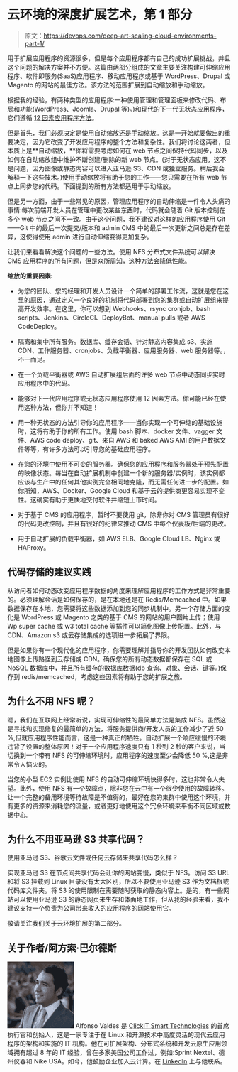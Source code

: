 # 云环境的深度扩展艺术，第 1 部分

> 原文：<https://devops.com/deep-art-scaling-cloud-environments-part-1/>

用于扩展应用程序的资源很多，但是每个应用程序都有自己的成功扩展挑战，并且这个问题的解决方案并不方便。这篇由两部分组成的文章主要关注构建可伸缩应用程序、软件即服务(SaaS)应用程序、移动应用程序或基于 WordPress、Drupal 或 Magento 的网站的最佳方法。该方法的范围扩展到自动缩放和手动缩放。

根据我的经验，有两种类型的应用程序:一种使用管理和管理面板来修改代码、布局和功能(WordPress、Joomla、Drupal 等)。)和现代的下一代无状态应用程序，它们遵循 [12 因素应用程序方法](https://12factor.net/)。

但是首先，我们必须决定是使用自动缩放还是手动缩放。这是一开始就要做出的重要决定，因为它改变了开发应用程序的整个方法和复杂性。我们将讨论这两者，但本质上是**自动缩放，**你将需要考虑如何在 web 节点之间保持代码同步，以及如何在自动缩放组中维护不断创建/删除的新 web 节点。(对于无状态应用，这不是问题，因为图像或静态内容可以进入亚马逊 S3、CDN 或独立服务。稍后我会解释一下这些技术。)使用手动缩放将有助于您的工作——您只需要在所有 web 节点上同步您的代码。下面提到的所有方法都适用于手动缩放。

但是另一方面，由于一些常见的原因，管理应用程序的自动伸缩是一件令人头痛的事情:每次前端开发人员在管理中更改某些东西时，代码就会随着 Git 版本控制在多个 web 节点之间不一致。由于这个问题，我不建议对这样的应用程序使用 Git——Git 中的最后一次提交/版本和 admin CMS 中的最后一次更新之间总是存在差异，这使得使用 admin 进行自动伸缩变得更加复杂。

让我们来看看解决这个问题的一些方法。使用 NFS 分布式文件系统可以解决 CMS 应用程序的所有问题，但是众所周知，这种方法会降低性能。

**缩放的重要因素:** 

*   为您的团队、您的经理和开发人员设计一个简单的部署工作流，这就是您在这里的原因，通过定义一个良好的机制将代码部署到您的集群或自动扩展组来提高开发效率。在这里，你可以想到 Webhooks、rsync cronjob、bash scripts、Jenkins、CircleCI、DeployBot、manual pulls 或者 AWS CodeDeploy。

*   隔离和集中所有服务。数据库、缓存会话、针对静态内容集成 s3、实施 CDN、工作服务器、cronjobs、负载平衡器、应用服务器、web 服务器等。，不一而足。

*   在一个负载平衡器或 AWS 自动扩展组后面的许多 web 节点中动态同步实时应用程序中的代码。

*   能够对下一代应用程序或无状态应用程序使用 12 因素方法。你可能已经在使用这种方法，但你并不知道！

*   用一种无状态的方法引导你的应用程序——当你实现一个可伸缩的基础设施时，这将有助于你的所有工作。使用 bash 脚本、docker 文件、vagger 文件、AWS code deploy、git、来自 AWS 和 baked AWS AMI 的用户数据文件等等，有许多方法可以引导您的基础应用程序。

*   在您的环境中使用不可变的服务器。确保您的应用程序和服务器处于预先配置的映像状态。每当在自动扩展机制中创建一个新的服务器/实例时，该实例都应该与生产中的任何其他实例完全相同地克隆，而无需任何进一步的配置。如你所知，AWS、Docker、Google Cloud 和基于云的提供商更容易实现不变性。这确实有助于更快地交付软件并缩短上市时间。

*   对于基于 CMS 的应用程序，暂时不要使用 git，除非你对 CMS 管理员有很好的代码更改控制，并且有很好的纪律来推动 CMS 中每个仪表板/后端的更改。

*   用于自动扩展的负载平衡器，如 AWS ELB、Google Cloud LB、Nginx 或 HAProxy。

## 代码存储的建议实践

从访问者如何动态改变应用程序数据的角度来理解应用程序的工作方式是非常重要的。必须理解会话是如何保存的，是在本地还是在 Redis/Memcached 中。如果数据保存在本地，您需要将这些数据添加到您的同步机制中。另一个存储方面的变化是 WordPress 或 Magento 之类的基于 CMS 的网站的用户图片上传；使用 Wp super cache 或 w3 total cache 等插件可以简化图像上传配置。此外，与 CDN、Amazon s3 或云存储集成的选项进一步拓展了界限。

但是如果你有一个现代化的应用程序，你需要理解并指导你的开发团队如何改变本地图像上传路径到云存储或 CDN。确保您的所有动态数据都保存在 SQL 或 NoSQL 数据库中，并且所有缓存的数据库数据(db 查询、对象、会话、键等。)保存到 redis/memcached，考虑这些因素将有助于您的扩展之旅。

## 为什么不用 NFS 呢？

嗯，我们在互联网上经常听说，实现可伸缩性的最简单方法是集成 NFS。虽然这是寻找和实现修复的最简单的方法，将服务提供商/开发人员的工作减少了近 50 %,但就应用程序性能而言，这是一种真正的牺牲。自动扩展一个响应缓慢的环境违背了设置的整体原因！对于一个应用程序速度只有 1 秒到 2 秒的客户来说，当切换到一个带有 NFS 的可伸缩环境时，应用程序的速度至少会降低 50 %,这是非常令人恼火的。

当您的小型 EC2 实例比使用 NFS 的自动可伸缩环境快得多时，这也非常令人失望。此外，使用 NFS 有一个故障点，除非您在云中有一个很少使用的故障转移。让一个完整的备用环境等待故障是不值得的，最好在您的集群中使用这个环境，并有更多的资源来消耗您的流量，或者更好地使用这个冗余环境来平衡不同区域或数据中心。

## 为什么不用亚马逊 S3 共享代码？

使用亚马逊 S3、谷歌云文件或任何云存储来共享代码怎么样？

实现亚马逊 S3 在节点间共享代码会让你的网站变慢，类似于 NFS。访问 S3 URL 和将 S3 挂载到 Linux 目录没有太大区别，所以不要使用亚马逊 S3 作为文档根或代码库文件夹。将 S3 的使用限制在需要随时获取的静态内容上。是的，有一些网站可以使用亚马逊 S3 的静态网页来生存和体面地工作，但从我的经验来看，我不建议支持一个负责为公司带来收入的应用程序的网站使用它。

敬请关注我们关于云环境扩展的第二部分。

## 关于作者/阿方索·巴尔德斯

![alfonsovaldes](img/bf5c1cc2140e70a5c792b8948237a7db.png) Alfonso Valdes 是 [ClickIT Smart Technologies](https://www.clickittech.com/) 的首席执行官和创始人，这是一家专注于在 Linux 和开源技术中高度灵活的现代云应用程序的架构和实施的 IT 机构。他在可扩展架构、分布式系统和开发云原生应用领域拥有超过 8 年的 IT 经验，曾在多家美国公司工作过，例如:Sprint Nextel、德州仪器和 Nike USA。如今，他鼓励企业加入云计算。在 [LinkedIn](https://mx.linkedin.com/in/alfonso-valdes-75a55714) 上与他联系。